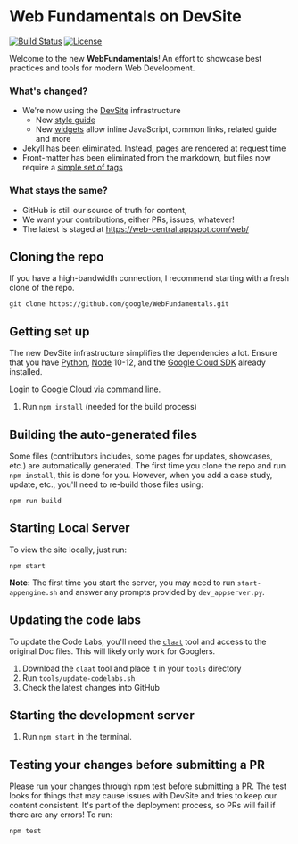 # Web Fundamentals on DevSite

[![Build Status](https://travis-ci.org/google/WebFundamentals.svg?branch=main)](https://travis-ci.org/google/WebFundamentals)
[![License](https://img.shields.io/github/license/google/WebFundamentals)](https://github.com/google/WebFundamentals/blob/main/LICENSE)

Welcome to the new **WebFundamentals**! An effort to showcase best practices and tools for modern Web Development.


### What's changed?

* We're now using the [DevSite](https://developers.google.com/) infrastructure
  * New [style guide](https://petele-scratch.appspot.com/web/resources/style-guide)
  * New [widgets](https://petele-scratch.appspot.com/web/resources/widgets) allow inline JavaScript, common links, related guide and more
* Jekyll has been eliminated. Instead, pages are rendered at request time
* Front-matter has been eliminated from the markdown, but files now require a [simple set of tags](https://petele-scratch.appspot.com/web/resources/writing-an-article#yaml-front-matter)

### What stays the same?

* GitHub is still our source of truth for content,
* We want your contributions, either PRs, issues, whatever!
* The latest is staged at https://web-central.appspot.com/web/

## Cloning the repo
If you have a high-bandwidth connection, I recommend starting with a fresh clone
of the repo.

```
git clone https://github.com/google/WebFundamentals.git
```

## Getting set up
The new DevSite infrastructure simplifies the dependencies a lot. Ensure that
you have [Python](https://www.python.org/downloads/), [Node](https://nodejs.org/en/) 10-12, and the [Google Cloud SDK](https://cloud.google.com/sdk/docs/quickstarts) already installed.

Login to [Google Cloud via command line](https://cloud.google.com/sdk/gcloud/reference/auth/login).

1. Run `npm install` (needed for the build process)

## Building the auto-generated files
Some files (contributors includes, some pages for updates, showcases, etc.) are
automatically generated. The first time you clone the repo and run `npm install`,
this is done for you. However, when you add a case study, update, etc., you'll
need to re-build those files using:

```
npm run build
```

## Starting Local Server

To view the site locally, just run:

```
npm start
```

**Note:** The first time you start the server, you may need to run
`start-appengine.sh` and answer any prompts provided by `dev_appserver.py`.

## Updating the code labs
To update the Code Labs, you'll need the
[`claat`](https://github.com/googlecodelabs/tools/tree/master/claat) tool and
access to the original Doc files. This will likely only work for Googlers.

1. Download the `claat` tool and place it in your `tools` directory
1. Run `tools/update-codelabs.sh`
1. Check the latest changes into GitHub

## Starting the development server
1. Run `npm start` in the terminal.

## Testing your changes before submitting a PR
Please run your changes through npm test before submitting a PR. The test
looks for things that may cause issues with DevSite and tries to keep our
content consistent. It's part of the deployment process, so PRs will fail
if there are any errors! To run:

```
npm test
```
